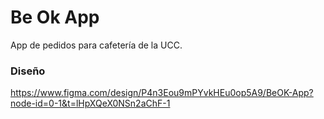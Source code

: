 # Be Ok App

App de pedidos para cafetería de la UCC.

### Diseño
https://www.figma.com/design/P4n3Eou9mPYvkHEu0op5A9/BeOK-App?node-id=0-1&t=lHpXQeX0NSn2aChF-1
